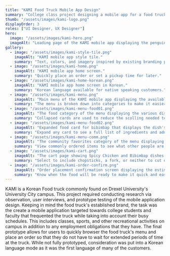 ```yaml
---
title: "KAMI Food Truck Mobile App Design"
summary: "College class project designing a mobile app for a food truck on Drexel University's campus"
thumb: "/assets/images/kami-logo.png"
displayOrder: 3
roles: ["UI Designer, UX Designer"]
hero:
  image: "/assets/images/kami-hero.png"
  imageAlt: "Loading page of the KAMI mobile app displaying the penguin logo over a picture of food."
gallery:
  - image: "/assets/images/kami-style-tile.png"
    imageAlt: "KAMI mobile app style tile."
    summary: "Text, colors, and imagery inspired by existing branding present on the food truck."
  - image: "/assets/images/kami-home.png"
    imageAlt: "KAMI mobile app home screen."
    summary: "Quickly place an order or set a pickup time for later."
  - image: "/assets/images/kami-home-korean.png"
    imageAlt: "KAMI mobile app home screen in Korean."
    summary: "Korean language available for native speaking customers."
  - image: "/assets/images/kami-menu.png"
    imageAlt: "Main menu of the KAMI mobile app displaying the available categories of food and beverage items."
    summary: "The menu is broken down into categories to make it easier to find what the user is looking for."
  - image: "/assets/images/kami-menu-food01.png"
    imageAlt: "The food category of the menu displaying the various dishes available."
    summary: "Collapsed cards are used to reduce the scolling needed to reach the bottom of the menu and prevent accidental adding to cart."
  - image: "/assets/images/kami-menu-food02.png"
    imageAlt: "Expanded food card for bibimbap that displays the dish's ingredients."
    summary: "Expand any card to see a full list of ingredients and add the dish to the cart."
  - image: "/assets/images/kami-menu-comm.png"
    imageAlt: "The community favorites category of the menu displaying commonly ordered dishes."
    summary: "View commonly ordered items to see what other people are getting."
  - image: "/assets/images/kami-cart.png"
    imageAlt: "The cart page showing Spicy Chicken and Bibimbap dishes in the cart."
    summary: "Select to include chopsticks, a fork, or neither to cut down on waste."
  - image: "/assets/images/kami-order-confirm.png"
    imageAlt: "Order placement confirmation screen displaying the estimated time the food will be ready for pickup."
    summary: "Know when the food will be ready to make it quick and easy to pickup on the go."
---
```


KAMI is a Korean Food truck commonly found on Drexel University's University City campus. This project required conducting research via observation, user interviews, and prototype testing of the mobile application design. Keeping in mind the food truck's established brand, the task was the create a mobile application targeted towards college students and faculty that frequented the truck while taking into account their busy schedules. This includes classes, sports, and other recreational activities on campus in addition to any employment obligations that they have. The final prototype allows for users to quickly browser the food truck's menu and place an order so that they do not have to wait for extended periods of time at the truck. While not fully prototyped, consideration was put into a Korean language mode as it was the first language of many of the customers.
